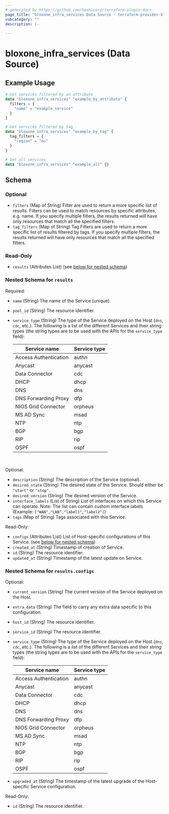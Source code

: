 ```yaml
---
# generated by https://github.com/hashicorp/terraform-plugin-docs
page_title: "bloxone_infra_services Data Source - terraform-provider-bloxone"
subcategory: ""
description: |-
  
---
```


# bloxone_infra_services (Data Source)



## Example Usage

```terraform
# Get services filtered by an attribute
data "bloxone_infra_services" "example_by_attribute" {
  filters = {
    "name" = "example_service"
  }
}

# Get services filtered by tag
data "bloxone_infra_services" "example_by_tag" {
  tag_filters = {
    "region" = "eu"
  }
}

# Get all services
data "bloxone_infra_services" "example_all" {}
```

<!-- schema generated by tfplugindocs -->
## Schema

### Optional

- `filters` (Map of String) Filter are used to return a more specific list of results. Filters can be used to match resources by specific attributes, e.g. name. If you specify multiple filters, the results returned will have only resources that match all the specified filters.
- `tag_filters` (Map of String) Tag Filters are used to return a more specific list of results filtered by tags. If you specify multiple filters, the results returned will have only resources that match all the specified filters.

### Read-Only

- `results` (Attributes List) (see [below for nested schema](#nestedatt--results))

<a id="nestedatt--results"></a>
### Nested Schema for `results`

Required:

- `name` (String) The name of the Service (unique).
- `pool_id` (String) The resource identifier.
- `service_type` (String) The type of the Service deployed on the Host (`dns`, `cdc`, etc.). The following is a list of the different Services and their string types (the string types are to be used with the APIs for the `service_type` field):

  | Service name          | Service type | 
  | --------------------- | ------------ | 
  | Access Authentication | authn        | 
  | Anycast               | anycast      | 
  | Data Connector        | cdc          | 
  | DHCP                  | dhcp         | 
  | DNS                   | dns          | 
  | DNS Forwarding Proxy  | dfp          | 
  | NIOS Grid Connector   | orpheus      | 
  | MS AD Sync            | msad         | 
  | NTP                   | ntp          | 
  | BGP                   | bgp          | 
  | RIP                   | rip          | 
  | OSPF                  | ospf         | 
  <br>

Optional:

- `description` (String) The description of the Service (optional).
- `desired_state` (String) The desired state of the Service. Should either be `"start"` or `"stop"`.
- `desired_version` (String) The desired version of the Service.
- `interface_labels` (List of String) List of interfaces on which this Service can operate. Note: The list can contain custom interface labels (Example: `["WAN","LAN","label1","label2"]`)
- `tags` (Map of String) Tags associated with this Service.

Read-Only:

- `configs` (Attributes List) List of Host-specific configurations of this Service. (see [below for nested schema](#nestedatt--results--configs))
- `created_at` (String) Timestamp of creation of Service.
- `id` (String) The resource identifier.
- `updated_at` (String) Timestamp of the latest update on Service.

<a id="nestedatt--results--configs"></a>
### Nested Schema for `results.configs`

Optional:

- `current_version` (String) The current version of the Service deployed on the Host.
- `extra_data` (String) The field to carry any extra data specific to this configuration.
- `host_id` (String) The resource identifier.
- `service_id` (String) The resource identifier.
- `service_type` (String) The type of the Service deployed on the Host (`dns`, `cdc`, etc.). The following is a list of the different Services and their string types (the string types are to be used with the APIs for the `service_type` field):

  | Service name | Service type | 
  | ------ | ------ | 
  | Access Authentication | authn | 
  | Anycast | anycast | 
  | Data Connector | cdc | 
  | DHCP | dhcp | 
  | DNS | dns | 
  | DNS Forwarding Proxy | dfp | 
  | NIOS Grid Connector | orpheus | 
  | MS AD Sync | msad | 
  | NTP | ntp | 
  | BGP | bgp | 
  | RIP | rip | 
  | OSPF | ospf |
- `upgraded_at` (String) The timestamp of the latest upgrade of the Host-specific Service configuration.

Read-Only:

- `id` (String) The resource identifier.
